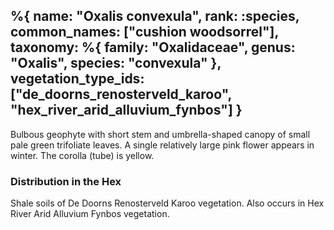 %{
    name: "Oxalis convexula",
    rank: :species,
    common_names: ["cushion woodsorrel"],
    taxonomy: %{
        family: "Oxalidaceae",
        genus: "Oxalis",
        species: "convexula"
    },
    vegetation_type_ids: ["de_doorns_renosterveld_karoo", "hex_river_arid_alluvium_fynbos"]
}
---

Bulbous geophyte with short stem and umbrella-shaped canopy of small pale green trifoliate leaves. A single relatively large
pink flower appears in winter. The corolla (tube) is yellow.

<!-- read more -->

### Distribution in the Hex

Shale soils of De Doorns Renosterveld Karoo vegetation. Also occurs in Hex River Arid Alluvium Fynbos vegetation.